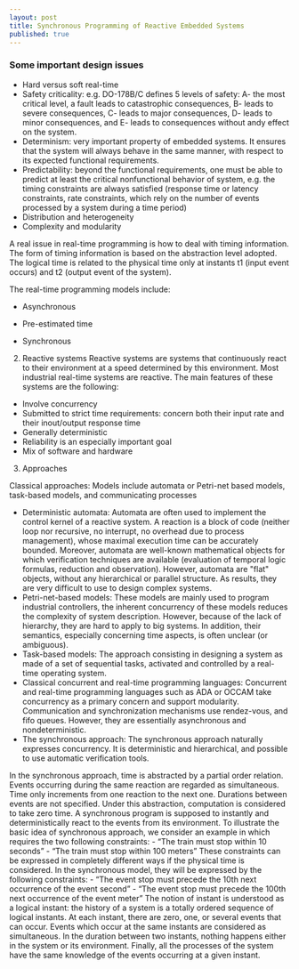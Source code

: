 ```yaml
---
layout: post
title: Synchronous Programming of Reactive Embedded Systems
published: true
---
```


### Some important design issues
- Hard versus soft real-time
- Safety criticality: e.g. DO-178B/C defines 5 levels of safety:
A- the most critical level, a fault leads to catastrophic consequences, 
B- leads to severe consequences, 
C- leads to major consequences, 
D- leads to minor consequences, and 
E- leads to consequences without andy effect on the system.
- Determinism: very important property of embedded systems. It ensures that the system will always behave in the same manner, with respect to its expected functional requirements.
- Predictability: beyond the functional requirements, one must be able to predict at least the critical nonfunctional behavior of system, e.g. the timing constraints are always satisfied (response time or latency constraints, rate constraints, which rely on the number of events processed by a system during a time period)
- Distribution and heterogeneity
- Complexity and modularity

A real issue in real-time programming is how to deal with timing information. The form of timing information is based on the abstraction level adopted. The logical time is related to the physical time only at instants t1 (input event occurs) and t2 (output event of the system). 

The real-time programming models include: 

- Asynchronous

- Pre-estimated time

-  Synchronous

2. Reactive systems 
Reactive systems are systems that continuously react to their environment at a speed determined by this environment. Most industrial real-time systems are reactive. The main features of these systems are the following:
- Involve concurrency
- Submitted to strict time requirements: concern both their input rate and their inout/output response time
- Generally deterministic
- Reliability is an especially important goal
- Mix of software and hardware

3. Approaches

Classical approaches: Models include automata or Petri-net based models, task-based models, and communicating processes
- Deterministic automata: Automata are often used to implement the control kernel of a reactive system. A reaction is a block of code (neither loop nor recursive, no interrupt, no overhead due to process management), whose maximal execution time can be accurately bounded. Moreover, automata are well-known mathematical objects for which verification techniques are available (evaluation of temporal logic formulas, reduction and observation). However, automata are "flat" objects, without any hierarchical or parallel structure. As results, they are very difficult to use to design complex systems.
- Petri-net-based models: These models are mainly used to program industrial controllers, the inherent concurrency of these models reduces the complexity of system description. However, because of the lack of hierarchy, they are hard to apply to big systems. In addition, their semantics, especially concerning time aspects, is often unclear (or ambiguous).
- Task-based models: The approach consisting in designing a system as made of a set of sequential tasks, activated and controlled by a real-time operating system.
- Classical concurrent and real-time programming languages: Concurrent and real-time
programming languages such as ADA or OCCAM take concurrency as a primary
concern and support modularity. Communication and synchronization mechanisms use
rendez-vous, and fifo queues. However, they are essentially asynchronous and nondeterministic.
- The synchronous approach: The synchronous approach naturally expresses concurrency. It is deterministic and hierarchical, and possible to use automatic verification tools.

In the synchronous approach, time is abstracted by a partial order relation.
Events occurring during the same reaction are regarded as simultaneous. Time only increments
from one reaction to the next one. Durations between events are not specified. Under
this abstraction, computation is considered to take zero time. A synchronous program is
supposed to instantly and deterministically react to the events from its environment. To
illustrate the basic idea of synchronous approach, we consider an example in which
requires the two following constraints:
	- “The train must stop within 10 seconds”
	- “The train must stop within 100 meters”
These constraints can be expressed in completely different ways if the physical time is
considered. In the synchronous model, they will be expressed by the following constraints:
	- “The event stop must precede the 10th next occurrence of the event second”
	- “The event stop must precede the 100th next occurrence of the event meter”
The notion of instant is understood as a logical instant: the history of a system is a totally
ordered sequence of logical instants. At each instant, there are zero, one, or several events
that can occur. Events which occur at the same instants are considered as simultaneous. In
the duration between two instants, nothing happens either in the system or its environment.
Finally, all the processes of the system have the same knowledge of the events occurring at
a given instant. 
